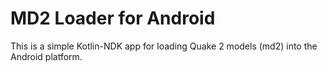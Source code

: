 # MD2 Loader for Android

This is a simple Kotlin-NDK app for loading Quake 2 models (md2) into the Android platform.
